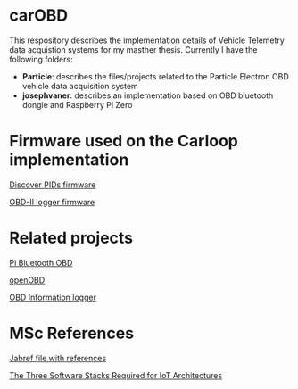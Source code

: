 # carOBD

This respository describes the implementation details of Vehicle Telemetry data acquistion systems for my masther thesis.
Currently I have the following folders:

- **Particle**: describes the files/projects related to the Particle Electron OBD vehicle data acquisition system
- **josephvaner**: describes an implementation based on OBD bluetooth dongle and Raspberry Pi Zero

# Firmware used on the Carloop implementation 

[Discover PIDs firmware](https://github.com/eron93br/carOBD/blob/master/firmware/discover-pids.ino)

[OBD-II logger firmware](https://github.com/eron93br/carOBD/blob/master/firmware/obd-logger.ino)

# Related projects

[Pi Bluetooth OBD](https://github.com/eron93br/pi-bluetooth-obd)

[openOBD](https://github.com/isand3r/openOBD)

[OBD Information logger](https://github.com/eron93br/carOBD/tree/master/josephvaner)

# MSc References

[Jabref file with references](https://github.com/eron93br/carOBD/blob/master/jabref/mapeamento.bib)

[The Three Software
Stacks Required for IoT
Architectures](https://iot.eclipse.org/resources/white-papers/Eclipse%20IoT%20White%20Paper%20-%20The%20Three%20Software%20Stacks%20Required%20for%20IoT%20Architectures.pdf)
